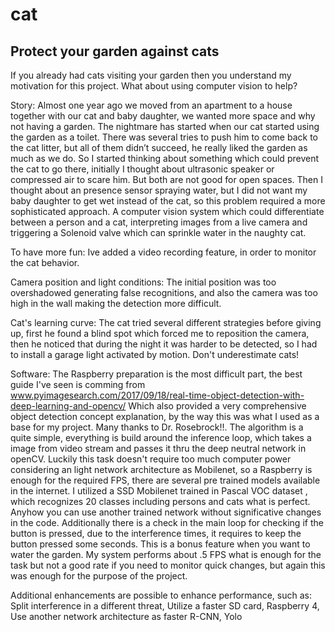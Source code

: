 # cat
Protect your garden against cats
--------------------------------

If you already had cats visiting your garden then you understand my motivation for this project. What about using computer vision to help? 

Story:
Almost one year ago we moved from an apartment to a house together with our cat and baby daughter, we wanted more space and why not having a garden. The nightmare has started when our cat started using the garden as a toilet. 
There was several tries to push him to come back to the cat litter, but all of them didn’t succeed, he really liked the  garden as much as we do. So I started thinking about something which could prevent the cat to go there, initially I thought about ultrasonic speaker or compressed air to scare him. But both are not good for open spaces. 
Then I thought about an presence sensor spraying water, but I did not want my baby daughter to get wet instead of the cat, so this problem  required a more sophisticated approach. A computer vision system which could differentiate between a person and a cat, interpreting images from a live camera and triggering a Solenoid valve which can sprinkle water in the naughty cat. 

To have more fun:
Ive added a video recording feature, in order to monitor the cat behavior.

Camera position and light conditions:
The initial position was too overshadowed generating false recognitions, and also the camera was too high in the wall making the detection more difficult.  

Cat's learning curve:
The cat tried several different strategies before giving up, first he found a blind spot which forced me to reposition the camera,  then he noticed that during the night it was harder to be detected, so I had to install a garage light activated by motion. Don't underestimate cats! 

Software:
The Raspberry preparation is the most difficult part, the best guide I've seen is comming from www.pyimagesearch.com/2017/09/18/real-time-object-detection-with-deep-learning-and-opencv/
Which also provided a very comprehensive object detection concept explanation,  by the way this was what I used as a base for my project. Many thanks to Dr. Rosebrock!!.
The algorithm is a quite simple,  everything is build around the inference loop, which takes a image from video stream and passes it thru the deep neutral network in openCV.
Luckily this task doesn't require too much computer power considering an light network architecture as Mobilenet,   so a Raspberry is enough for the required FPS, there are several pre trained models available in the internet. 
I utilized a SSD Mobilenet trained in Pascal VOC dataset , which recognizes 20 classes including persons and cats what is perfect. Anyhow you can use another trained network without significative changes in the code.
Additionally there is a check in the main loop for checking if the button is pressed, due to the interference times, it requires to keep the button pressed some seconds. This is a bonus feature when you want to water the garden.
My system performs about .5 FPS what is enough for the task but not a good rate if you need to monitor quick changes, but again this was enough for the purpose of the project. 

Additional enhancements are possible to enhance performance, such as:
Split interference in a different threat,
Utilize a faster SD card,
Raspberry 4,
Use another network architecture as faster R-CNN, Yolo
